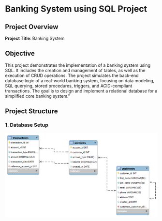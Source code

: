# Banking System using SQL Project 

## Project Overview

**Project Title**: Banking System

## Objective
This project demonstrates the implementation of a banking system using SQL. It includes the creation and management of tables, as well as the execution of CRUD operations.
The project simulates the back-end database logic of a real-world banking system, focusing on data modeling, SQL querying, stored procedures, triggers, and ACID-compliant transactions.
The goal is to design and implement a relational database for a simplified core banking system."

## Project Structure
### 1. Database Setup
![ERD](https://github.com/PASUPULETIYUVARAJ3028/Banking-System-SQL-Project/blob/main/ER_diagram.png)
